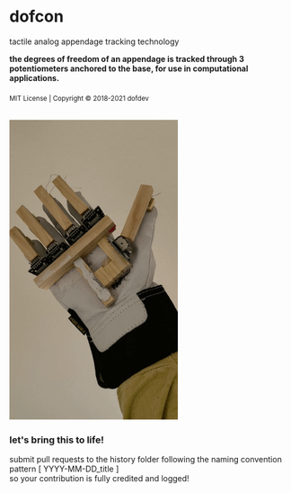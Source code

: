 # dofcon
tactile analog appendage tracking technology

<b>the degrees of freedom of an appendage is tracked through 3 potentiometers anchored to the base, for use in computational applications.</b>

<sub>MIT License | Copyright © 2018-2021 dofdev</sub>

<br>

<img src="https://github.com/dofdev/dofcon/blob/main/history/2021-4-19_dofcon.gif" width="300px">

<br>

<h3>let's bring this to life!</h3>

submit pull requests to the history folder following the naming convention pattern [ YYYY-MM-DD_title ]
<br>so your contribution is fully credited and logged!
